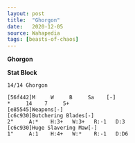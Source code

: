 ```yaml
---
layout: post
title:  "Ghorgon"
date:   2020-12-05
source: Wahapedia
tags: [beasts-of-chaos]
---
```


**Ghorgon**

**Stat Block**
```
14/14 Ghorgon
```

```
[56f442]M     W     B     Sa    [-]
*     14    7     5+    
[e85545]Weapons[-]
[c6c930]Butchering Blades[-]
2"     A:*    H:3+   W:3+   R:-1   D:3   
[c6c930]Huge Slavering Maw[-]
1"     A:1    H:4+   W:*    R:-1   D:D6  
```


